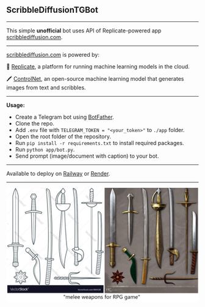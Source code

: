 ScribbleDiffusionTGBot
---
---

This simple **unofficial** bot uses API of Replicate-powered app [scribblediffusion.com](https://scribblediffusion.com/).

---

[scribblediffusion.com](https://scribblediffusion.com/) is powered by:

🚀 [Replicate](https://replicate.com/jagilley/controlnet-scribble), a platform for running machine learning models in the cloud.

🖍️ [ControlNet](https://github.com/replicate/controlnet), an open-source machine learning model that generates images from text and scribbles.

---
**Usage:**
* Create a Telegram bot using [BotFather](https://core.telegram.org/bots#how-do-i-create-a-bot).
* Clone the repo.
* Add `.env` file with `TELEGRAM_TOKEN = "<your_token>"` to `./app` folder.
* Open the root folder of the repository.
* Run `pip install -r requirements.txt` to install required packages.
* Run `python app/bot.py`.
* Send prompt (image/document with caption) to your bot.

---
Available to deploy on [Railway](https://railway.app/) or [Render](https://render.com/).

---
![image](samples/1.jpg)